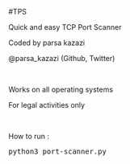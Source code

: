 #TPS
<p>Quick and easy TCP Port Scanner</p>
<p>Coded by parsa kazazi</pre>
<p>@parsa_kazazi (Github, Twitter)<p>
<br>
<p>Works on all operating systems</p>
<p>For legal activities only</p>
<br>
<p>How to run : <pre>python3 port-scanner.py<pre><p>

